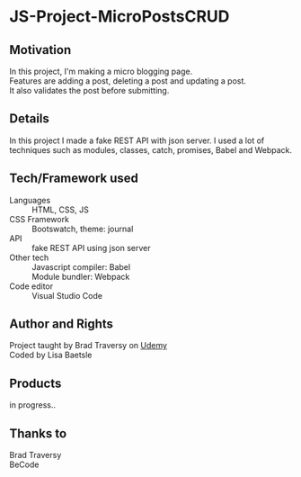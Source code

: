 # JS-Project-MicroPostsCRUD

## Motivation

In this project, I'm making a micro blogging page.  
Features are adding a post, deleting a post and updating a post.    
It also validates the post before submitting.

## Details

In this project I made a fake REST API with json server.
I used a lot of techniques such as modules, classes, catch, promises, Babel and Webpack.


## Tech/Framework used

<dl>
  <dt>Languages</dt>
  <dd>HTML, CSS, JS</dd>
  
  <dt>CSS Framework</dt>
  <dd>Bootswatch, theme: journal</dd>    
    
  <dt>API</dt>
  <dd> fake REST API using json server </dd>  
    
  <dt>Other tech</td>
  <dd>Javascript compiler: Babel</dd>
  <dd>Module bundler: Webpack</dd>
      
  <dt>Code editor</dt>
  <dd>Visual Studio Code</dd>
</dl>


## Author and Rights

Project taught by Brad Traversy on [Udemy](https://www.udemy.com/course/modern-javascript-from-the-beginning/)  
Coded by Lisa Baetsle


## Products
  
in progress..

## Thanks to

Brad Traversy  
BeCode

